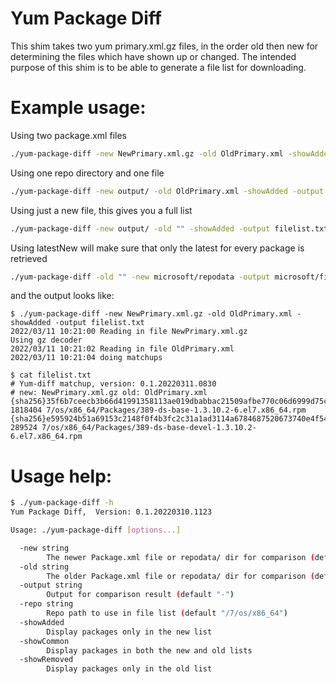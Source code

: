 # Yum Package Diff

This shim takes two yum primary.xml.gz files, in the order old then new for
determining the files which have shown up or changed.  The intended purpose of this
shim is to be able to generate a file list for downloading.

# Example usage:

Using two package.xml files
```bash
./yum-package-diff -new NewPrimary.xml.gz -old OldPrimary.xml -showAdded -output filelist.txt
```

Using one repo directory and one file
```bash
./yum-package-diff -new output/ -old OldPrimary.xml -showAdded -output filelist.txt
```

Using just a new file, this gives you a full list
```bash
./yum-package-diff -new output/ -old "" -showAdded -output filelist.txt
```

Using latestNew will make sure that only the latest for every package is retrieved
```bash
./yum-package-diff -old "" -new microsoft/repodata -output microsoft/files.txt -showAdded -repo "7/prod" -latestNew
```

and the output looks like:
```
$ ./yum-package-diff -new NewPrimary.xml.gz -old OldPrimary.xml -showAdded -output filelist.txt
2022/03/11 10:21:00 Reading in file NewPrimary.xml.gz
Using gz decoder
2022/03/11 10:21:02 Reading in file OldPrimary.xml
2022/03/11 10:21:04 doing matchups

$ cat filelist.txt
# Yum-diff matchup, version: 0.1.20220311.0830
# new: NewPrimary.xml.gz old: OldPrimary.xml
{sha256}35f6b7ceecb3b66d41991358113ae019dbabbac21509afbe770c06d6999d75c7 1818404 7/os/x86_64/Packages/389-ds-base-1.3.10.2-6.el7.x86_64.rpm
{sha256}e595924b51a69153c2148f0f4b3fc2c31a1ad3114a6784687520673740e4f54a 289524 7/os/x86_64/Packages/389-ds-base-devel-1.3.10.2-6.el7.x86_64.rpm
```


# Usage help:
```bash
$ ./yum-package-diff -h
Yum Package Diff,  Version: 0.1.20220310.1123

Usage: ./yum-package-diff [options...]

  -new string
        The newer Package.xml file or repodata/ dir for comparison (default "NewPrimary.xml.gz")
  -old string
        The older Package.xml file or repodata/ dir for comparison (default "OldPrimary.xml.gz")
  -output string
        Output for comparison result (default "-")
  -repo string
        Repo path to use in file list (default "/7/os/x86_64")
  -showAdded
        Display packages only in the new list
  -showCommon
        Display packages in both the new and old lists
  -showRemoved
        Display packages only in the old list
```




